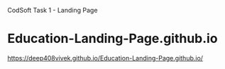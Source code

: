 CodSoft Task 1 - Landing Page
# Education-Landing-Page.github.io

https://deep408vivek.github.io/Education-Landing-Page.github.io/
